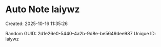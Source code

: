 ﻿# Auto Note laiywz
Created: 2025-10-16 11:35:26

Random GUID: 2d1e26e0-5440-4a2b-9d8e-be5649dee987
Unique ID: laiywz
